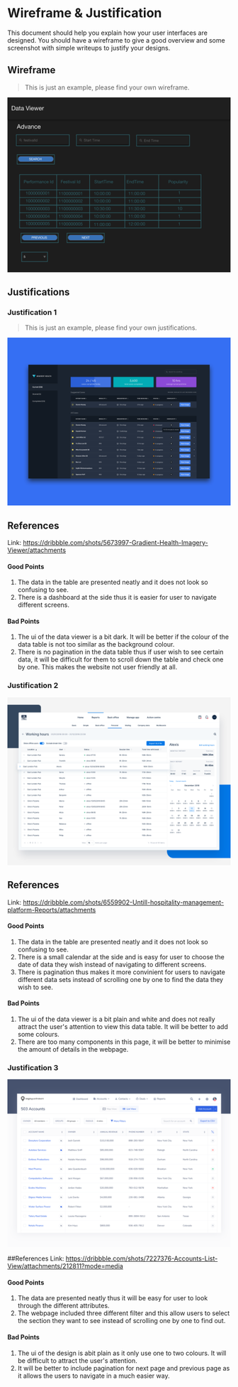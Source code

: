 # Wireframe & Justification

This document should help you explain how your user interfaces are designed. You should have a wireframe to give a good overview and some screenshot with simple writeups to justify your designs.

## Wireframe

> This is just an example, please find your own wireframe.

![Wireframe](assets/Advance_Data_Viewer.png)

## Justifications

### Justification 1

> This is just an example, please find your own justifications.

![Justificaiton1](assets/adv_data_viewer_justification1.png)

## References
Link: https://dribbble.com/shots/5673997-Gradient-Health-Imagery-Viewer/attachments

#### Good Points

1. The data in the table are presented neatly and it does not look so confusing to see.
2. There is a dashboard at the side thus it is easier for user to navigate different screens.

#### Bad Points

1. The ui of the data viewer is a bit dark. It will be better if the colour of the data table is not too similar as the background colour.
2. There is no pagination in the data table thus if user wish to see certain data, it will be difficult for them to scroll down the table and check one by one. This makes the website not user friendly at all.

### Justification 2

![Justificaiton2](assets/adv_data_viewer_justification2.png)

## References
Link: https://dribbble.com/shots/6559902-Untill-hospitality-management-platform-Reports/attachments

#### Good Points

1. The data in the table are presented neatly and it does not look so confusing to see.
2. There is a small calendar at the side and is easy for user to choose the date of data they wish instead of navigating to different screens.
3. There is pagination thus makes it more convinient for users to navigate different data sets instead of scrolling one by one to find the data they wish to see.

#### Bad Points

1. The ui of the data viewer is a bit plain and white and does not really attract the user's attention to view this data table. It will be better to add some colours.
2. There are too many components in this page, it will be better to minimise the amount of details in the webpage.



### Justification 3

![Justificaiton3](assets/adv_data_viewer_justification3.png)

##References
Link: https://dribbble.com/shots/7227376-Accounts-List-View/attachments/212811?mode=media


#### Good Points

1. The data are presented neatly thus it will be easy for user to look through the different attributes.
2. The webpage included three different filter and this allow users to select the section they want to see instead of scrolling one by one to find out.

#### Bad Points

1. The ui of the design is abit plain as it only use one to two colours. It will be difficult to attract the user's attention.
2. It will be better to include pagination for next page and previous page as it allows the users to navigate in a much easier way. 
